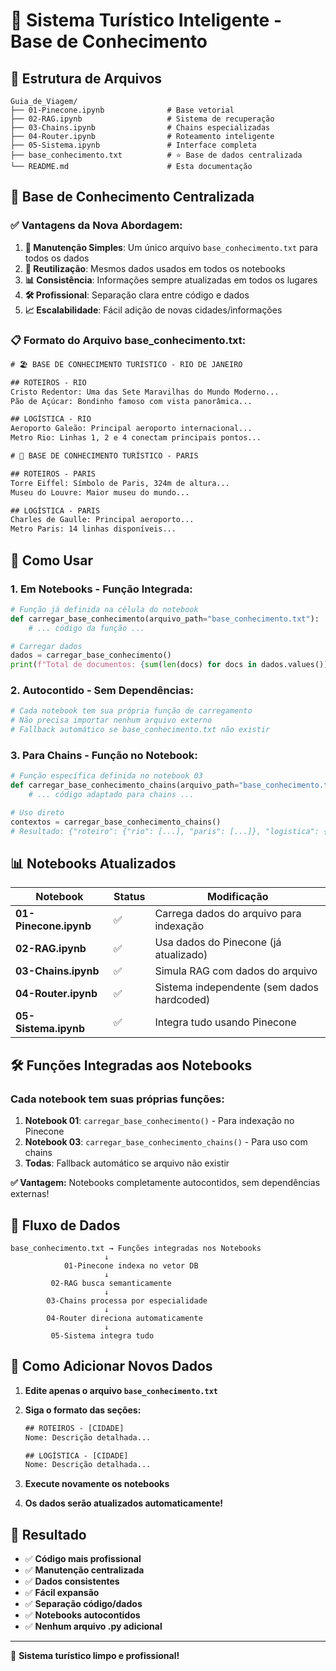 # 🚀 Sistema Turístico Inteligente - Base de Conhecimento

## 📁 **Estrutura de Arquivos**

```
Guia_de_Viagem/
├── 01-Pinecone.ipynb              # Base vetorial
├── 02-RAG.ipynb                   # Sistema de recuperação
├── 03-Chains.ipynb                # Chains especializadas
├── 04-Router.ipynb                # Roteamento inteligente
├── 05-Sistema.ipynb               # Interface completa
├── base_conhecimento.txt          # ⭐ Base de dados centralizada
└── README.md                      # Esta documentação
```

## 🎯 **Base de Conhecimento Centralizada**

### ✅ **Vantagens da Nova Abordagem:**

1. **📝 Manutenção Simples**: Um único arquivo `base_conhecimento.txt` para todos os dados
2. **🔄 Reutilização**: Mesmos dados usados em todos os notebooks
3. **📊 Consistência**: Informações sempre atualizadas em todos os lugares
4. **🛠️ Profissional**: Separação clara entre código e dados
5. **📈 Escalabilidade**: Fácil adição de novas cidades/informações

### 📋 **Formato do Arquivo base_conhecimento.txt:**

```txt
# 🏖️ BASE DE CONHECIMENTO TURÍSTICO - RIO DE JANEIRO

## ROTEIROS - RIO
Cristo Redentor: Uma das Sete Maravilhas do Mundo Moderno...
Pão de Açúcar: Bondinho famoso com vista panorâmica...

## LOGÍSTICA - RIO
Aeroporto Galeão: Principal aeroporto internacional...
Metro Rio: Linhas 1, 2 e 4 conectam principais pontos...

# 🗼 BASE DE CONHECIMENTO TURÍSTICO - PARIS

## ROTEIROS - PARIS
Torre Eiffel: Símbolo de Paris, 324m de altura...
Museu do Louvre: Maior museu do mundo...

## LOGÍSTICA - PARIS
Charles de Gaulle: Principal aeroporto...
Metro Paris: 14 linhas disponíveis...
```

## 🔧 **Como Usar**

### **1. Em Notebooks - Função Integrada:**

```python
# Função já definida na célula do notebook
def carregar_base_conhecimento(arquivo_path="base_conhecimento.txt"):
    # ... código da função ...

# Carregar dados
dados = carregar_base_conhecimento()
print(f"Total de documentos: {sum(len(docs) for docs in dados.values())}")
```

### **2. Autocontido - Sem Dependências:**

```python
# Cada notebook tem sua própria função de carregamento
# Não precisa importar nenhum arquivo externo
# Fallback automático se base_conhecimento.txt não existir
```

### **3. Para Chains - Função no Notebook:**

```python
# Função específica definida no notebook 03
def carregar_base_conhecimento_chains(arquivo_path="base_conhecimento.txt"):
    # ... código adaptado para chains ...

# Uso direto
contextos = carregar_base_conhecimento_chains()
# Resultado: {"roteiro": {"rio": [...], "paris": [...]}, "logistica": {...}}
```

## 📊 **Notebooks Atualizados**

| Notebook              | Status | Modificação                                |
| --------------------- | ------ | ------------------------------------------ |
| **01-Pinecone.ipynb** | ✅     | Carrega dados do arquivo para indexação    |
| **02-RAG.ipynb**      | ✅     | Usa dados do Pinecone (já atualizado)      |
| **03-Chains.ipynb**   | ✅     | Simula RAG com dados do arquivo            |
| **04-Router.ipynb**   | ✅     | Sistema independente (sem dados hardcoded) |
| **05-Sistema.ipynb**  | ✅     | Integra tudo usando Pinecone               |

## 🛠️ **Funções Integradas aos Notebooks**

### **Cada notebook tem suas próprias funções:**

1. **Notebook 01**: `carregar_base_conhecimento()` - Para indexação no Pinecone
2. **Notebook 03**: `carregar_base_conhecimento_chains()` - Para uso com chains
3. **Todas**: Fallback automático se arquivo não existir

**✅ Vantagem:** Notebooks completamente autocontidos, sem dependências externas!

## 🎯 **Fluxo de Dados**

```
base_conhecimento.txt → Funções integradas nos Notebooks
                     ↓
            01-Pinecone indexa no vetor DB
                     ↓
         02-RAG busca semanticamente
                     ↓
        03-Chains processa por especialidade
                     ↓
        04-Router direciona automaticamente
                     ↓
         05-Sistema integra tudo
```

## 📝 **Como Adicionar Novos Dados**

1. **Edite apenas o arquivo `base_conhecimento.txt`**
2. **Siga o formato das seções:**

   ```txt
   ## ROTEIROS - [CIDADE]
   Nome: Descrição detalhada...

   ## LOGÍSTICA - [CIDADE]
   Nome: Descrição detalhada...
   ```

3. **Execute novamente os notebooks**
4. **Os dados serão atualizados automaticamente!**

## 🚀 **Resultado**

- ✅ **Código mais profissional**
- ✅ **Manutenção centralizada**
- ✅ **Dados consistentes**
- ✅ **Fácil expansão**
- ✅ **Separação código/dados**
- ✅ **Notebooks autocontidos**
- ✅ **Nenhum arquivo .py adicional**

---

🎉 **Sistema turístico limpo e profissional!**
